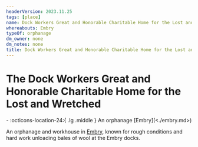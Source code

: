 ```yaml
---
headerVersion: 2023.11.25
tags: [place]
name: Dock Workers Great and Honorable Charitable Home for the Lost and Wretched
whereabouts: Embry
typeOf: orphanage
dm_owner: none
dm_notes: none
title: Dock Workers Great and Honorable Charitable Home for the Lost and Wretched
---
```

# The Dock Workers Great and Honorable Charitable Home for the Lost and Wretched
<div class="grid cards ext-narrow-margin ext-one-column" markdown>
-    :octicons-location-24:{ .lg .middle } An orphanage [Embry](<./embry.md>)  
</div>


An orphanage and workhouse in [Embry](<./embry.md>), known for rough conditions and hard work unloading bales of wool at the Embry docks.

